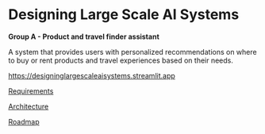 # Designing Large Scale AI Systems
**Group A - Product and travel finder assistant**

A system that provides users with personalized recommendations on where to buy or rent products and travel experiences based on their needs.

https://designinglargescaleaisystems.streamlit.app

[Requirements](https://docs.google.com/document/d/1hjxACUqGpCPUHAd4Uc7aZNrUqpYdeydMBGXw691QWcg/edit?usp=sharing)


[Architecture](https://docs.google.com/document/d/1PZxl9DKgZ1k43cUaACFFCBOGsh6hGpejIbebC1EXNws/edit?usp=sharing)


[Roadmap](https://docs.google.com/document/d/1cVZ5jPAirzwGO0M9XitxyHRLzTxusV2qWz1LlEDi5wE/edit?usp=sharing)
